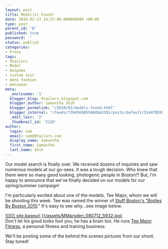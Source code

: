 ```yaml
---
layout: post
title: Model(s) Found!
date: 2010-02-23 14:27:00.000000000 +00:00
type: post
parent_id: '0'
published: true
password: ''
status: publish
categories:
- Press
tags:
- 9tailors
- Model
- bespoke
- custom suit
- mens fashion
- menswear
meta:
  _encloseme: '1'
  blogger_blog: 9tailors.blogspot.com
  blogger_author: Samantha Shih
  blogger_permalink: "/2010/02/models-found.html"
  blogger_internal: "/feeds/7394569855460563391/posts/default/5144785938562858135"
  _edit_last: '2'
  _thumbnail_id: '2126'
author:
  login: sam
  email: sam@9tailors.com
  display_name: Samantha
  first_name: Samantha
  last_name: Shih
---
```

Our model search is finally over. We received dozens of inquiries and saw numerous models at our go-sees. It was a tough decision. Who knew that there were so many good looking, photogenic people in Boston!? But, I'm happy to announce that we've finally decided on our models for our spring/summer campaign!

I'm particularly excited about one of the models, Tee Major, whom we will be shooting this week. Tee was named the winner of [Stuff Boston's "Bodies By Boston 2010](http://stuffboston.com/photos/features/category21040/picture637299.aspx)." It's easy to see why...see image below.  
  
[![]({{ site.baseurl }}/assets/MMarsden_080712_5932.jpg)](http://teemajorsbootcamp.webs.com/MMarsden_080712_5932.jpg)  
Don't let his good looks fool you; he has a brain too. He runs [Tee Major Fitness](http://www.teemajorfitness.com/), a personal fitness and training business.  
  
We'll be posting some of the behind the scenes pictures from our shoot. Stay tuned!